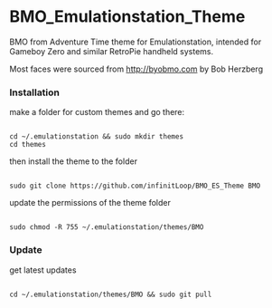 # BMO_Emulationstation_Theme

BMO from Adventure Time theme for Emulationstation, intended for Gameboy Zero and similar RetroPie handheld systems.

Most faces were sourced from http://byobmo.com by Bob Herzberg

### Installation

make a folder for custom themes and go there:
```

cd ~/.emulationstation && sudo mkdir themes
cd themes

```
 then install the theme to the folder
 ```
 
 sudo git clone https://github.com/infinitLoop/BMO_ES_Theme BMO
 
 ```
update the permissions of the theme folder
```

sudo chmod -R 755 ~/.emulationstation/themes/BMO

```

### Update
get latest updates
```

cd ~/.emulationstation/themes/BMO && sudo git pull

```
